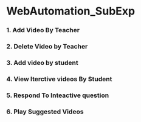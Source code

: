 # WebAutomation_SubExp
### 1. Add Video By Teacher
### 2. Delete Video by Teacher 
### 3. Add video by student
### 4. View Iterctive videos By Student
### 5. Respond To Inteactive question 
### 6. Play Suggested Videos 

 
